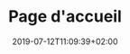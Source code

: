 ---
title: "Page d'accueil"
date: 2019-07-12T11:09:39+02:00
sitemap:
  priority: 0.9
menu:
  footer:
    name: Accueil
    weight: 1
picture: "/uploads/affiche06.12.19.jpg"
---